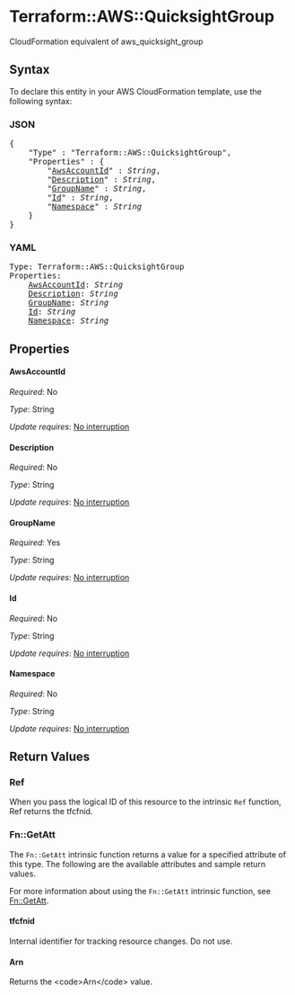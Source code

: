 # Terraform::AWS::QuicksightGroup

CloudFormation equivalent of aws_quicksight_group

## Syntax

To declare this entity in your AWS CloudFormation template, use the following syntax:

### JSON

<pre>
{
    "Type" : "Terraform::AWS::QuicksightGroup",
    "Properties" : {
        "<a href="#awsaccountid" title="AwsAccountId">AwsAccountId</a>" : <i>String</i>,
        "<a href="#description" title="Description">Description</a>" : <i>String</i>,
        "<a href="#groupname" title="GroupName">GroupName</a>" : <i>String</i>,
        "<a href="#id" title="Id">Id</a>" : <i>String</i>,
        "<a href="#namespace" title="Namespace">Namespace</a>" : <i>String</i>
    }
}
</pre>

### YAML

<pre>
Type: Terraform::AWS::QuicksightGroup
Properties:
    <a href="#awsaccountid" title="AwsAccountId">AwsAccountId</a>: <i>String</i>
    <a href="#description" title="Description">Description</a>: <i>String</i>
    <a href="#groupname" title="GroupName">GroupName</a>: <i>String</i>
    <a href="#id" title="Id">Id</a>: <i>String</i>
    <a href="#namespace" title="Namespace">Namespace</a>: <i>String</i>
</pre>

## Properties

#### AwsAccountId

_Required_: No

_Type_: String

_Update requires_: [No interruption](https://docs.aws.amazon.com/AWSCloudFormation/latest/UserGuide/using-cfn-updating-stacks-update-behaviors.html#update-no-interrupt)

#### Description

_Required_: No

_Type_: String

_Update requires_: [No interruption](https://docs.aws.amazon.com/AWSCloudFormation/latest/UserGuide/using-cfn-updating-stacks-update-behaviors.html#update-no-interrupt)

#### GroupName

_Required_: Yes

_Type_: String

_Update requires_: [No interruption](https://docs.aws.amazon.com/AWSCloudFormation/latest/UserGuide/using-cfn-updating-stacks-update-behaviors.html#update-no-interrupt)

#### Id

_Required_: No

_Type_: String

_Update requires_: [No interruption](https://docs.aws.amazon.com/AWSCloudFormation/latest/UserGuide/using-cfn-updating-stacks-update-behaviors.html#update-no-interrupt)

#### Namespace

_Required_: No

_Type_: String

_Update requires_: [No interruption](https://docs.aws.amazon.com/AWSCloudFormation/latest/UserGuide/using-cfn-updating-stacks-update-behaviors.html#update-no-interrupt)

## Return Values

### Ref

When you pass the logical ID of this resource to the intrinsic `Ref` function, Ref returns the tfcfnid.

### Fn::GetAtt

The `Fn::GetAtt` intrinsic function returns a value for a specified attribute of this type. The following are the available attributes and sample return values.

For more information about using the `Fn::GetAtt` intrinsic function, see [Fn::GetAtt](https://docs.aws.amazon.com/AWSCloudFormation/latest/UserGuide/intrinsic-function-reference-getatt.html).

#### tfcfnid

Internal identifier for tracking resource changes. Do not use.

#### Arn

Returns the &lt;code&gt;Arn&lt;/code&gt; value.

